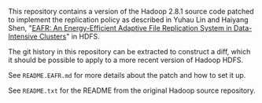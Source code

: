 This repository contains a version of the Hadoop 2.8.1 source code patched to
implement the replication policy as described in Yuhau Lin and Haiyang Shen,
"[EAFR: An Energy-Efficient Adaptive File Replication System in Data-Intensive Clusters](https://ieeexplore.ieee.org/document/7288402/)" in HDFS.

The git history in this repository can be extracted to construct a diff, which
it should be possible to apply to a more recent version of Hadoop HDFS.

See `README.EAFR.md` for more details about the patch and how to set it
up.

See `README.txt` for the README from the original Hadoop source repository.
